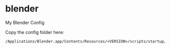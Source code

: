 # blender
My Blender Config

Copy the config folder here: 
```
/Applications/Blender.app/Contents/Resources/<VERSION>/scripts/startup/bl_app_templates_system/
```


